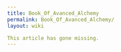 ```yaml
---
title: Book_Of_Avanced_Alchemy
permalink: Book_Of_Avanced_Alchemy/
layout: wiki

This article has gone missing.
---
```

